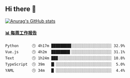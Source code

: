 ## Hi there 👋

[![Anurag's GitHub stats](https://github-readme-stats-orilights.vercel.app/api?username=orilights)](https://github.com/anuraghazra/github-readme-stats)

<!--
**OriLight152/OriLight152** is a ✨ _special_ ✨ repository because its `README.md` (this file) appears on your GitHub profile.

Here are some ideas to get you started:

- 🔭 I’m currently working on ...
- 🌱 I’m currently learning ...
- 👯 I’m looking to collaborate on ...
- 🤔 I’m looking for help with ...
- 💬 Ask me about ...
- 📫 How to reach me: ...
- 😄 Pronouns: ...
- ⚡ Fun fact: ...
-->

<!-- waka-box start -->
#### <a href="https://gist.github.com/92c8d5b388768c10efcba86e82b7c4fb" target="_blank">📊 每周工作报告</a>
```text
Python      🕓 4h17m ████████▉░░░░░░░░░░░░░░░░░░ 32.9%
Vue.js      🕓 4h2m  ████████▍░░░░░░░░░░░░░░░░░░ 31.1%
Text        🕓 1h24m ██▉░░░░░░░░░░░░░░░░░░░░░░░░ 10.8%
TypeScript  🕓 39m   █▎░░░░░░░░░░░░░░░░░░░░░░░░░  5.0%
YAML        🕓 34m   █▏░░░░░░░░░░░░░░░░░░░░░░░░░  4.4%
```
<!-- Powered by https://github.com/journey-ad/waka-box-go . -->
<!-- waka-box end -->
